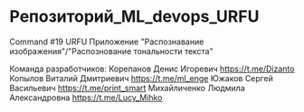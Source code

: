 # Репозиторий_ML_devops_URFU

Command #19 URFU
Приложение "Распознавание изображения"/"Распознование тональности текста"

Команда разработчиков:
Корепанов Денис Игоревич https://t.me/Dizanto
Копылов Виталий Дмитриевич https://t.me/ml_enge
Южаков Сергей Васильевич https://t.me/print_smart
Михайличенко Людмила Александровна https://t.me/Lucy_Mihko
